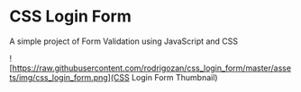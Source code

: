 # CSS Login Form

A simple project of Form Validation using JavaScript and CSS

![https://raw.githubusercontent.com/rodrigozan/css_login_form/master/assets/img/css_login_form.png](CSS Login Form Thumbnail)